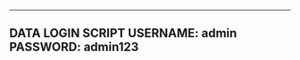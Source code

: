 -------------------------
DATA LOGIN SCRIPT 
USERNAME: admin
PASSWORD: admin123
-------------------------
